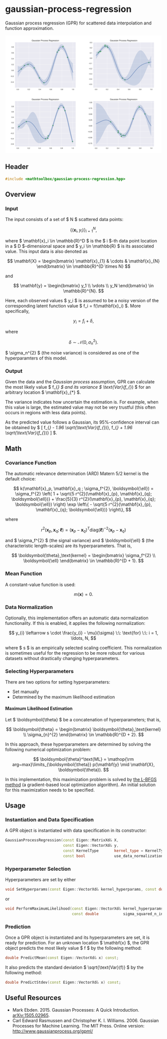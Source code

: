 # gaussian-process-regression

Gaussian process regression (GPR) for scattered data interpolation and function approximation.

![](gaussian-process-regression/examples.png)

## Header

```cpp
#include <mathtoolbox/gaussian-process-regression.hpp>
```

## Overview

### Input

The input consists of a set of $ N $ scattered data points:

$$
\{ (\mathbf{x}_i, y_i) \}_{i = 1}^{N},
$$

where $ \mathbf{x}_i \in \mathbb{R}^D $ is the $ i $-th data point location in a $ D $-dimensional space and $ y_i \in \mathbb{R} $ is its associated value. This input data is also denoted as

$$
\mathbf{X} = \begin{bmatrix} \mathbf{x}_{1} & \cdots & \mathbf{x}_{N} \end{bmatrix} \in \mathbb{R}^{D \times N}
$$

and

$$
\mathbf{y} = \begin{bmatrix} y_1 \\ \vdots \\ y_N \end{bmatrix} \in \mathbb{R}^{N}.
$$

Here, each observed values $ y_i $ is assumed to be a noisy version of the corresponding latent function value $ f_i = f(\mathbf{x}_i) $. More specifically,

$$
y_i = f_i + \delta,
$$

where

$$
\delta \sim \mathcal{N}(0, \sigma_n^{2}).
$$

$ \sigma_n^{2} $ (the noise variance) is considered as one of the hyperparamters of this model.

### Output

Given the data and the _Gaussian process_ assumption, GPR can calculate the most likely value $ f_{*} $ and its variance $ \text{Var}(f_{*}) $ for an arbitrary location $ \mathbf{x}_{*} $.

The variance indicates how uncertain the estimation is. For example, when this value is large, the estimated value may not be very trustful (this often occurs in regions with less data points).

As the predicted value follows a Gaussian, its 95%-confidence interval can be obtained by $ [ f_{*} - 1.96 \sqrt{\text{Var}(f_{*})}, f_{*} + 1.96 \sqrt{\text{Var}(f_{*})} ] $.

## Math

### Covariance Function

The automatic relevance determination (ARD) Matern 5/2 kernel is the default choice:

$$
k(\mathbf{x}_p, \mathbf{x}_q ; \sigma_f^{2}, \boldsymbol{\ell}) = \sigma_f^{2} \left( 1 + \sqrt{5 r^{2}(\mathbf{x}_{p}, \mathbf{x}_{q}; \boldsymbol{\ell})} + \frac{5}{3} r^{2}(\mathbf{x}_{p}, \mathbf{x}_{q}; \boldsymbol{\ell}) \right) \exp \left\{ - \sqrt{5 r^{2}(\mathbf{x}_{p}, \mathbf{x}_{q}; \boldsymbol{\ell})} \right\},
$$

where

$$
r^{2}(\mathbf{x}_{p}, \mathbf{x}_{q}; \boldsymbol{\ell}) = (\mathbf{x}_p - \mathbf{x}_q)^{T} \text{diag}(\boldsymbol{\ell})^{-2} (\mathbf{x}_p - \mathbf{x}_q)
$$

and $ \sigma_f^{2} $ (the signal variance) and $ \boldsymbol{\ell} $ (the characteristic length-scales) are its hyperparameters. That is,

$$
\boldsymbol{\theta}_\text{kernel} = \begin{bmatrix} \sigma_f^{2} \\ \boldsymbol{\ell} \end{bmatrix} \in \mathbb{R}^{D + 1}.
$$

### Mean Function

A constant-value function is used:

$$
m(\mathbf{x}) = 0.
$$

### Data Normalization

Optionally, this implementation offers an automatic data normalization functionality. If this is enabled, it applies the following normalization:

$$
y_{i} \leftarrow s \cdot \frac{y_{i} - \mu}{\sigma} \:\: \text{for} \:\: i = 1, \ldots, N,
$$

where $ s $ is an empirically selected scaling coefficient. This normalization is sometimes useful for the regression to be more robust for various datasets without drastically changing hyperparameters.

### Selecting Hyperparameters

There are two options for setting hyperparameters:

- Set manually
- Determined by the maximum likelihood estimation

#### Maximum Likelihood Estimation

Let $ \boldsymbol{\theta} $ be a concatenation of hyperparameters; that is,

$$
\boldsymbol{\theta} = \begin{bmatrix} \boldsymbol{\theta}_\text{kernel} \\ \sigma_{n}^{2} \end{bmatrix} \in \mathbb{R}^{D + 2}.
$$

In this approach, these hyperparameters are determined by solving the following numerical optimization problem:

$$
\boldsymbol{\theta}^\text{ML} = \mathop{\rm arg~max}\limits_{\boldsymbol{\theta}} p(\mathbf{y} \mid \mathbf{X}, \boldsymbol{\theta}).
$$

In this implementation, this maximization problem is solved by [the L-BFGS method](../l-bfgs) (a gradient-based local optimization algorithm). An initial solution for this maximization needs to be specified.

## Usage

### Instantiation and Data Specification

A GPR object is instantiated with data specification in its constructor:
```cpp
GaussianProcessRegression(const Eigen::MatrixXd& X,
                          const Eigen::VectorXd& y,
                          const KernelType       kernel_type = KernelType::ArdMatern52,
                          const bool             use_data_normalization = true);
```

### Hyperparameter Selection

Hyperparameters are set by either
```cpp
void SetHyperparams(const Eigen::VectorXd& kernel_hyperparams, const double m_sigma_squared_n);
```
or
```cpp
void PerformMaximumLikelihood(const Eigen::VectorXd& kernel_hyperparams_initial,
                              const double           sigma_squared_n_initial);
```

### Prediction

Once a GPR object is instantiated and its hyperparameters are set, it is ready for prediction. For an unknown location $ \mathbf{x} $, the GPR object predicts the most likely value $ f $ by the following method:
```cpp
double PredictMean(const Eigen::VectorXd& x) const;
```
It also predicts the standard deviation $ \sqrt{\text{Var}(f)} $ by the following method:
```cpp
double PredictStdev(const Eigen::VectorXd& x) const;
```

## Useful Resources

- Mark Ebden. 2015. Gaussian Processes: A Quick Introduction. [arXiv:1505.02965](https://arxiv.org/abs/1505.02965).
- Carl Edward Rasmussen and Christopher K. I. Williams. 2006. Gaussian Processes for Machine Learning. The MIT Press. Online version: <http://www.gaussianprocess.org/gpml/>
